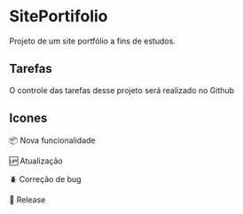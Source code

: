 # SitePortifolio
Projeto de um site portfólio a fins de estudos.

## Tarefas

O controle das tarefas desse projeto será realizado no Github

## Icones

:package: Nova funcionalidade

:up: Atualização

:beetle: Correção de bug

:checkered_flag: Release
